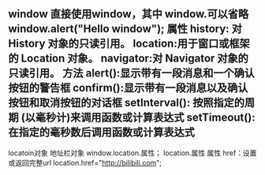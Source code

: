 window
直接使用window，其中 window.可以省略
window.alert("Hello window");
属性
history: 对 History 对象的只读引用。
location:用于窗口或框架的 Location 对象。
navigator:对 Navigator 对象的只读引用。
方法
alert():显示带有一段消息和一个确认按钮的警告框
confirm():显示带有一段消息以及确认按钮和取消按钮的对话框
setInterval(): 按照指定的周期 (以毫秒计)来调用函数或计算表达式
setTimeout(): 在指定的毫秒数后调用函数或计算表达式
-------------------------------------------------------
locatoin对象
地址栏对象
window.location.属性；
location.属性
属性
href：设置或返回完整url
location.href="http://bilibili.com";